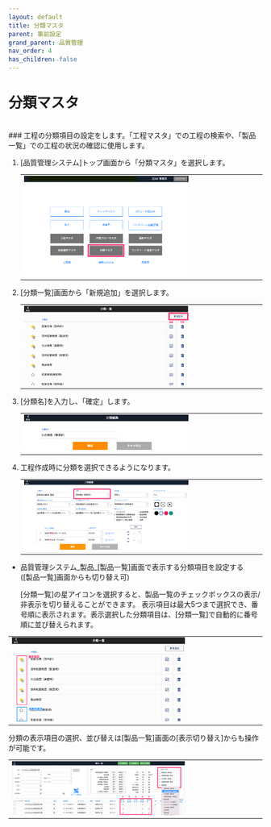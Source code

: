 ```yaml
---
layout: default
title: 分類マスタ
parent: 事前設定
grand_parent: 品質管理
nav_order: 4
has_children: false
---
```


# 分類マスタ

<br>
### 工程の分類項目の設定をします。「工程マスタ」での工程の検索や、「製品一覧」での工程の状況の確認に使用します。

1. [品質管理システム]トップ画面から「分類マスタ」を選択します。

    <table><tr><td>
    <img src="../../../../assets/images/quality-control/pre-configuration/classification/1.png" width="70%">
    </td></tr></table>

2. [分類一覧]画面から「新規追加」を選択します。

    <table><tr><td>
    <img src="../../../../assets/images/quality-control/pre-configuration/classification/2.png" width="70%">
    </td></tr></table>

3. [分類名]を入力し、「確定」します。

    <table><tr><td>
    <img src="../../../../assets/images/quality-control/pre-configuration/classification/3.png" width="70%">
    </td></tr></table>

4. 工程作成時に分類を選択できるようになります。

    <table><tr><td>
    <img src="../../../../assets/images/quality-control/pre-configuration/classification/4.png" width="70%">
    </td></tr></table>

- 品質管理システム_製品_[製品一覧]画面で表示する分類項目を設定する　([製品一覧]画面からも切り替え可)

    [分類一覧]の星アイコンを選択すると、製品一覧のチェックボックスの表示/非表示を切り替えることができます。
    表示項目は最大5つまで選択でき、番号順に表示されます。表示選択した分類項目は、[分類一覧]で自動的に番号順に並び替えられます。

<table><tr><td>
<img src="../../../../assets/images/quality-control/pre-configuration/classification/5.png" width="70%">
</td></tr></table>

分類の表示項目の選択、並び替えは[製品一覧]画面の[表示切り替え]からも操作が可能です。

<table><tr><td>
<img src="../../../../assets/images/quality-control/pre-configuration/classification/6.png" width="70%">
</td></tr></table>
